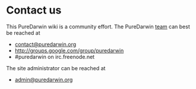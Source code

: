 Contact us
==========

This PureDarwin wiki is a community effort. The PureDarwin [team](https://github.com/PureDarwin/PureDarwin/wiki/Team) can best be reached at 

-   contact@puredarwin.org
-   http://groups.google.com/group/puredarwin
-   #puredarwin on irc.freenode.net

The site administrator can be reached at
-   admin@puredarwin.org